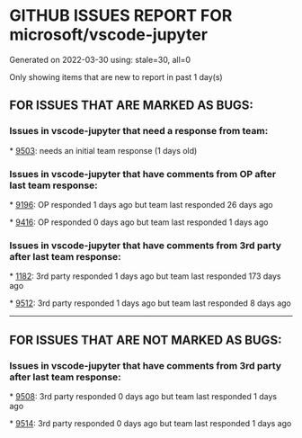 
# GITHUB ISSUES REPORT FOR microsoft/vscode-jupyter


Generated on 2022-03-30 using: stale=30, all=0


Only showing items that are new to report in past 1 day(s)


## FOR ISSUES THAT ARE MARKED AS BUGS:


### Issues in vscode-jupyter that need a response from team:


\* [9503](https://github.com/microsoft/vscode-jupyter/issues/9503 "Widgets work in some scenarios but not others "): needs an initial team response (1 days old)

### Issues in vscode-jupyter that have comments from OP after last team response:


\* [9196](https://github.com/microsoft/vscode-jupyter/issues/9196 "Auto indentation not working"): OP responded 1 days ago but team last responded 26 days ago

\* [9416](https://github.com/microsoft/vscode-jupyter/issues/9416 "VSCode tries to install pip and ipykernel on WSL2 with venv and ipykernel already configured"): OP responded 0 days ago but team last responded 1 days ago

### Issues in vscode-jupyter that have comments from 3rd party after last team response:


\* [1182](https://github.com/microsoft/vscode-jupyter/issues/1182 "Jupyter Notebook: add access to cell metadata"): 3rd party responded 1 days ago but team last responded 173 days ago

\* [9512](https://github.com/microsoft/vscode-jupyter/issues/9512 "Notebooks - Kernel Not Saved"): 3rd party responded 1 days ago but team last responded 8 days ago

---

## FOR ISSUES THAT ARE NOT MARKED AS BUGS:


### Issues in vscode-jupyter that have comments from 3rd party after last team response:


\* [9508](https://github.com/microsoft/vscode-jupyter/issues/9508 "Show the finished timestamp when cell finish running"): 3rd party responded 0 days ago but team last responded 1 days ago

\* [9514](https://github.com/microsoft/vscode-jupyter/issues/9514 "Be able to save a notebook without saving output"): 3rd party responded 0 days ago but team last responded 1 days ago
